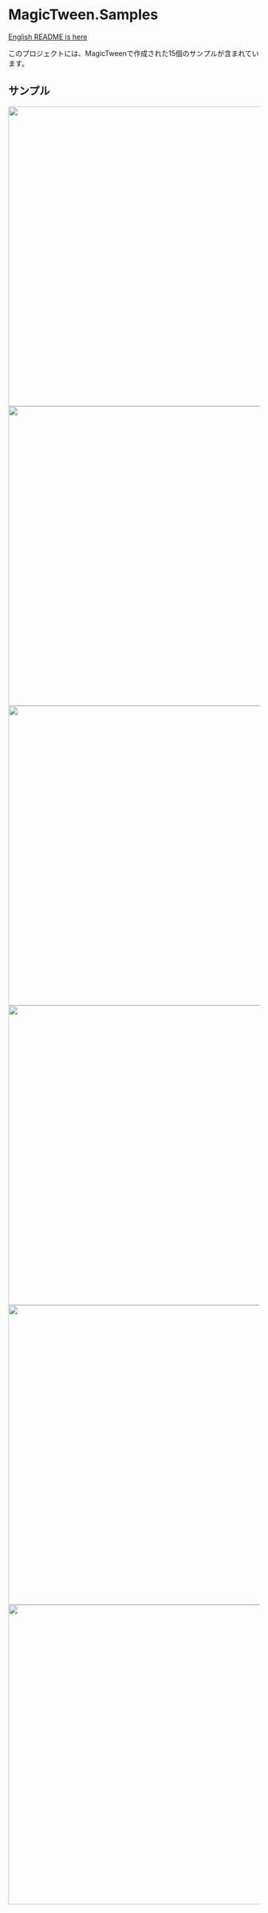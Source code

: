 # MagicTween.Samples

[English README is here](https://github.com/AnnulusGames/MagicTween/blob/main/MagicTween.Samples/README.md)

このプロジェクトには、MagicTweenで作成された15個のサンプルが含まれています。

## サンプル

<img src="https://github.com/AnnulusGames/MagicTween/blob/main/MagicTween.Samples/Assets/Documentation~/sample_gif_1" width="600">

<img src="https://github.com/AnnulusGames/MagicTween/blob/main/MagicTween.Samples/Assets/Documentation~/sample_gif_2" width="600">

<img src="https://github.com/AnnulusGames/MagicTween/blob/main/MagicTween.Samples/Assets/Documentation~/sample_gif_3" width="600">

<img src="https://github.com/AnnulusGames/MagicTween/blob/main/MagicTween.Samples/Assets/Documentation~/sample_gif_4" width="600">

<img src="https://github.com/AnnulusGames/MagicTween/blob/main/MagicTween.Samples/Assets/Documentation~/sample_gif_5" width="600">

<img src="https://github.com/AnnulusGames/MagicTween/blob/main/MagicTween.Samples/Assets/Documentation~/sample_gif_6" width="600">
